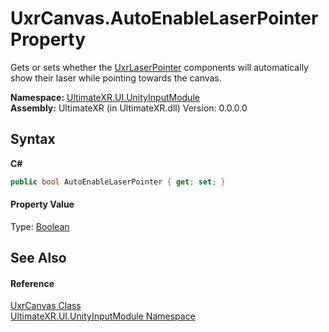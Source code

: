# UxrCanvas.AutoEnableLaserPointer Property 
 

Gets or sets whether the <a href="T_UltimateXR_UI_UxrLaserPointer">UxrLaserPointer</a> components will automatically show their laser while pointing towards the canvas.

**Namespace:**&nbsp;<a href="N_UltimateXR_UI_UnityInputModule">UltimateXR.UI.UnityInputModule</a><br />**Assembly:**&nbsp;UltimateXR (in UltimateXR.dll) Version: 0.0.0.0

## Syntax

**C#**<br />
``` C#
public bool AutoEnableLaserPointer { get; set; }
```


#### Property Value
Type: <a href="https://docs.microsoft.com/dotnet/api/system.boolean" target="_blank" rel="noopener noreferrer">Boolean</a>

## See Also


#### Reference
<a href="T_UltimateXR_UI_UnityInputModule_UxrCanvas">UxrCanvas Class</a><br /><a href="N_UltimateXR_UI_UnityInputModule">UltimateXR.UI.UnityInputModule Namespace</a><br />